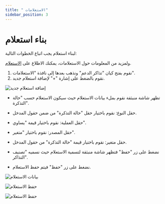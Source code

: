 ```yaml
---
title: " الاستعلامات"
sidebar_position: 3
---
```


# بناء استعلام

لبناء استعلام يجب اتباع الخطوات التالية:

ولمزيد من المعلومات حول الاستعلامات، يمكنك الاطلاع على [الاستعلام](../../../guide/information-structures-concepts/basic-concepts/queries.md).

1. نقوم بفتح كيان "تذاكر الدعم" ونذهب بعدها إلى نافذة "الاستعلامات".
2. نقوم بالضغط على إشارة "+" لإضافة استعلام جديد.

![إضافة استعلام جديد](../../../../static/img/tutorial/customer-support-system/customer_support_creating_queries(1).png)

   - تظهر شاشة منبثقة نقوم بملء بيانات الاستعلام حيث سيكون الاستعلام حسب "حالة التذكرة".
   
   - حقل النوع: نقوم باختيار حقل "حالة التذكرة" من ضمن حقول المدخل.
   
   - حقل العملية: نقوم باختيار قيمة "يساوي".
   
   - حقل المصدر: نقوم باختيار "متغير".
   
   - حقل متغير: نقوم باختيار قيمة "حالة التذكرة" من حقول المدخل.
     
   - نضغط على زر "حفظ" فتظهر شاشة منبثقة لتسمية الاستعلام حيث نسميه "تصنيف التذاكر".
   
   - نضغط على زر "حفظ" فيتم حفظ الاستعلام.
   
![بيانات الاستعلام](../../../../static/img/tutorial/customer-support-system/customer_support_creating_queries(2).png)

![حفظ الاستعلام](../../../../static/img/tutorial/customer-support-system/customer_support_creating_queries(3).png)

![حفظ الاستعلام](../../../../static/img/tutorial/customer-support-system/customer_support_creating_queries(4).png)


